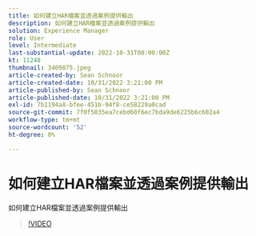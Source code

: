 ```yaml
---
title: 如何建立HAR檔案並透過案例提供輸出
description: 如何建立HAR檔案並透過案例提供輸出
solution: Experience Manager
role: User
level: Intermediate
last-substantial-update: 2022-10-31T00:00:00Z
kt: 11248
thumbnail: 3409875.jpeg
article-created-by: Sean Schnoor
article-created-date: 10/31/2022 3:21:00 PM
article-published-by: Sean Schnoor
article-published-date: 10/31/2022 3:21:00 PM
exl-id: 7b1194a8-bfee-451b-94f8-ce58229a0cad
source-git-commit: 7f0f5035ea7cebd60f6ec7bda9de6225b6c602a4
workflow-type: tm+mt
source-wordcount: '52'
ht-degree: 0%

---
```


# 如何建立HAR檔案並透過案例提供輸出

如何建立HAR檔案並透過案例提供輸出

>[!VIDEO](https://video.tv.adobe.com/v/3409875/?quality=12&learn=on)
